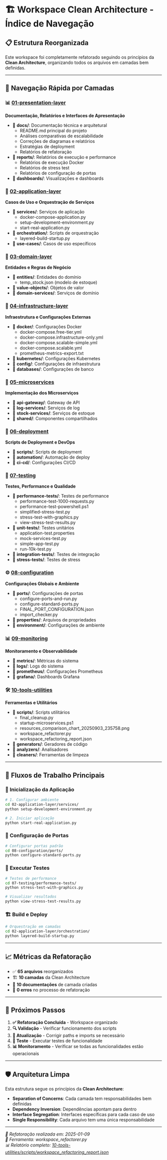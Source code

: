 # 🏗️ Workspace Clean Architecture - Índice de Navegação

## 📋 Estrutura Reorganizada

Este workspace foi completamente refatorado seguindo os princípios da **Clean Architecture**, organizando todos os arquivos em camadas bem definidas.

---

## 🎯 Navegação Rápida por Camadas

### 📊 [01-presentation-layer](./01-presentation-layer/)
**Documentação, Relatórios e Interfaces de Apresentação**
- 📁 **docs/**: Documentação técnica e arquitetural
  - README.md principal do projeto
  - Análises comparativas de escalabilidade
  - Correções de diagramas e relatórios
  - Estratégias de deployment
  - Relatórios de refatoração
- 📁 **reports/**: Relatórios de execução e performance
  - Relatórios de execução Docker
  - Relatórios de stress test
  - Relatórios de configuração de portas
- 📁 **dashboards/**: Visualizações e dashboards

### 🎯 [02-application-layer](./02-application-layer/)
**Casos de Uso e Orquestração de Serviços**
- 📁 **services/**: Serviços de aplicação
  - docker-compose-application.py
  - setup-development-environment.py
  - start-real-application.py
- 📁 **orchestration/**: Scripts de orquestração
  - layered-build-startup.py
- 📁 **use-cases/**: Casos de uso específicos

### 🏢 [03-domain-layer](./03-domain-layer/)
**Entidades e Regras de Negócio**
- 📁 **entities/**: Entidades do domínio
  - temp_stock.json (modelo de estoque)
- 📁 **value-objects/**: Objetos de valor
- 📁 **domain-services/**: Serviços de domínio

### 🔧 [04-infrastructure-layer](./04-infrastructure-layer/)
**Infraestrutura e Configurações Externas**
- 📁 **docker/**: Configurações Docker
  - docker-compose.free-tier.yml
  - docker-compose.infrastructure-only.yml
  - docker-compose.scalable-simple.yml
  - docker-compose.scalable.yml
  - prometheus-metrics-export.txt
- 📁 **kubernetes/**: Configurações Kubernetes
- 📁 **config/**: Configurações de infraestrutura
- 📁 **databases/**: Configurações de banco

### 🚀 [05-microservices](./05-microservices/)
**Implementação dos Microserviços**
- 📁 **api-gateway/**: Gateway de API
- 📁 **log-services/**: Serviços de log
- 📁 **stock-services/**: Serviços de estoque
- 📁 **shared/**: Componentes compartilhados

### 🚀 [06-deployment](./06-deployment/)
**Scripts de Deployment e DevOps**
- 📁 **scripts/**: Scripts de deployment
- 📁 **automation/**: Automação de deploy
- 📁 **ci-cd/**: Configurações CI/CD

### 🧪 [07-testing](./07-testing/)
**Testes, Performance e Qualidade**
- 📁 **performance-tests/**: Testes de performance
  - performance-test-1000-requests.py
  - performance-test-powershell.ps1
  - simplified-stress-test.py
  - stress-test-with-graphics.py
  - view-stress-test-results.py
- 📁 **unit-tests/**: Testes unitários
  - application-test.properties
  - mock-services-test.py
  - simple-app-test.py
  - run-10k-test.py
- 📁 **integration-tests/**: Testes de integração
- 📁 **stress-tests/**: Testes de stress

### ⚙️ [08-configuration](./08-configuration/)
**Configurações Globais e Ambiente**
- 📁 **ports/**: Configurações de portas
  - configure-ports-and-run.py
  - configure-standard-ports.py
  - FINAL_PORT_CONFIGURATION.json
  - import_checker.py
- 📁 **properties/**: Arquivos de propriedades
- 📁 **environment/**: Configurações de ambiente

### 📊 [09-monitoring](./09-monitoring/)
**Monitoramento e Observabilidade**
- 📁 **metrics/**: Métricas do sistema
- 📁 **logs/**: Logs do sistema
- 📁 **prometheus/**: Configurações Prometheus
- 📁 **grafana/**: Dashboards Grafana

### 🛠️ [10-tools-utilities](./10-tools-utilities/)
**Ferramentas e Utilitários**
- 📁 **scripts/**: Scripts utilitários
  - final_cleanup.py
  - startup-microservices.ps1
  - resources_comparison_chart_20250903_235758.png
  - workspace_refactorer.py
  - workspace_refactoring_report.json
- 📁 **generators/**: Geradores de código
- 📁 **analyzers/**: Analisadores
- 📁 **cleaners/**: Ferramentas de limpeza

---

## 🎯 Fluxos de Trabalho Principais

### 🚀 **Inicialização da Aplicação**
```bash
# 1. Configurar ambiente
cd 02-application-layer/services/
python setup-development-environment.py

# 2. Iniciar aplicação
python start-real-application.py
```

### 🔧 **Configuração de Portas**
```bash
# Configurar portas padrão
cd 08-configuration/ports/
python configure-standard-ports.py
```

### 🧪 **Executar Testes**
```bash
# Testes de performance
cd 07-testing/performance-tests/
python stress-test-with-graphics.py

# Visualizar resultados
python view-stress-test-results.py
```

### 🏗️ **Build e Deploy**
```bash
# Orquestração em camadas
cd 02-application-layer/orchestration/
python layered-build-startup.py
```

---

## 📈 Métricas da Refatoração

- ✅ **65 arquivos** reorganizados
- 🏗️ **10 camadas** da Clean Architecture
- 📄 **10 documentações** de camada criadas
- 🎯 **0 erros** no processo de refatoração

---

## 🔄 Próximos Passos

1. **✅ Refatoração Concluída** - Workspace organizado
2. **🔍 Validação** - Verificar funcionamento dos scripts
3. **📝 Atualização** - Corrigir paths e imports se necessário
4. **🧪 Teste** - Executar testes de funcionalidade
5. **📊 Monitoramento** - Verificar se todas as funcionalidades estão operacionais

---

## 🛡️ Arquitetura Limpa

Esta estrutura segue os princípios da **Clean Architecture**:
- **Separation of Concerns**: Cada camada tem responsabilidades bem definidas
- **Dependency Inversion**: Dependências apontam para dentro
- **Interface Segregation**: Interfaces específicas para cada caso de uso
- **Single Responsibility**: Cada arquivo tem uma única responsabilidade

---

*📅 Refatoração realizada em: 2025-01-09*  
*🔧 Ferramenta: workspace_refactorer.py*  
*📊 Relatório completo: [10-tools-utilities/scripts/workspace_refactoring_report.json](./10-tools-utilities/scripts/workspace_refactoring_report.json)*

